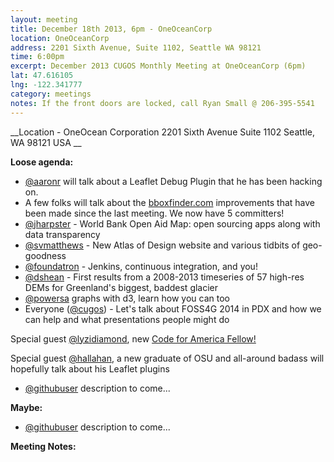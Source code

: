 ```yaml
---
layout: meeting
title: December 18th 2013, 6pm - OneOceanCorp
location: OneOceanCorp
address: 2201 Sixth Avenue, Suite 1102, Seattle WA 98121
time: 6:00pm
excerpt: December 2013 CUGOS Monthly Meeting at OneOceanCorp (6pm)
lat: 47.616105
lng: -122.341777
category: meetings
notes: If the front doors are locked, call Ryan Small @ 206-395-5541
---
```



__Location -  OneOcean Corporation 2201 Sixth Avenue Suite 1102 Seattle, WA 98121 USA __


__Loose agenda:__

- [@aaronr](https://github.com/aaronr) will talk about a Leaflet Debug Plugin that he has been hacking on.
- A few folks will talk about the [bboxfinder.com](http://bboxfinder.com/) improvements that have been made since the last meeting.  We now have 5 committers!
- [@jharpster](https://github.com/jharpster) - World Bank Open Aid Map: open sourcing apps along with data transparency
- [@svmatthews](https://github.com/svmatthews) - New Atlas of Design website and various tidbits of geo-goodness
- [@foundatron](https://github.com/foundatron) - Jenkins, continuous integration, and you!
- [@dshean](https://github.com/dshean) - First results from a 2008-2013 timeseries of 57 high-res DEMs for Greenland's biggest, baddest glacier
- [@powersa](https://github.com/powersa) graphs with d3, learn how you can too
- Everyone ([@cugos](https://github.com/cugos)) - Let's talk about FOSS4G 2014 in PDX and how we can help and what presentations people might do

Special guest [@lyzidiamond](https://github.com/lyzidiamond), new [Code for America Fellow!](http://www.codeforamerica.org/fellows/2014-fellows/)

Special guest [@hallahan](https://github.com/hallahan), a new graduate of OSU and all-around badass will hopefully talk about his Leaflet plugins

- [@githubuser](https://yoururl.com/) description to come...

__Maybe:__

- [@githubuser](https://yoururl.com/) description to come...

__Meeting Notes:__

